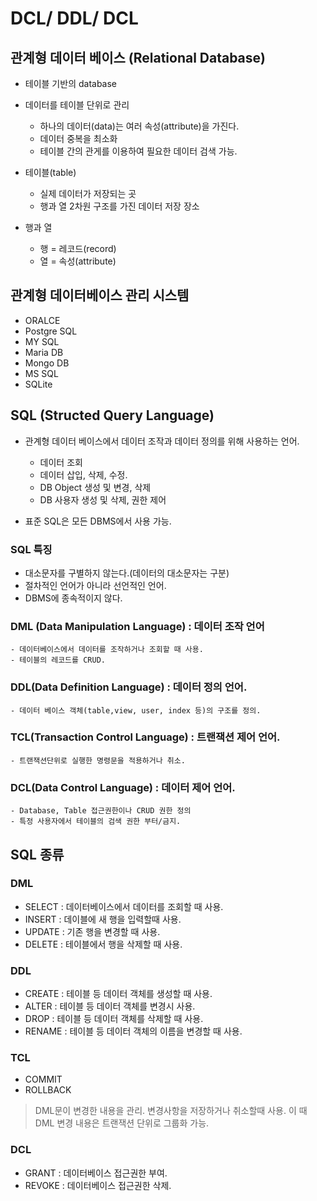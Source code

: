 # DCL/ DDL/ DCL




## 관계형 데이터 베이스 (Relational Database)

* 테이블 기반의 database

* 데이터를 테이블 단위로 관리   
    - 하나의 데이터(data)는 여러 속성(attribute)을 가진다.
    - 데이터 중복을 최소화
    - 테이블 간의 관게를 이용하여 필요한 데이터 검색 가능.

* 테이블(table)
    - 실제 데이터가 저장되는 곳
    - 행과 열 2차원 구조를 가진 데이터 저장 장소

* 행과 열
    - 행 = 레코드(record)
    - 열 = 속성(attribute)


## 관계형 데이터베이스 관리 시스템

* ORALCE
* Postgre SQL
* MY SQL
* Maria DB
* Mongo DB
* MS SQL
* SQLite


## SQL (Structed Query Language)

* 관계형 데이터 베이스에서 데이터 조작과 데이터 정의를 위해 사용하는 언어.
    - 데이터 조회   
    - 데이터 삽입, 삭제, 수정.
    - DB Object 생성 및 변경, 삭제
    - DB 사용자 생성 및 삭제, 권한 제어

* 표준 SQL은 모든 DBMS에서 사용 가능.

### SQL 특징

* 대소문자를 구별하지 않는다.(데이터의 대소문자는 구분)
* 절차적인 언어가 아니라 선언적인 언어.
* DBMS에 종속적이지 않다.


### DML (Data Manipulation Language) : 데이터 조작 언어
    - 데이터베이스에서 데이터를 조작하거나 조회할 때 사용.
    - 테이블의 레코드를 CRUD.

### DDL(Data Definition Language) : 데이터 정의 언어.
    - 데이터 베이스 객체(table,view, user, index 등)의 구조를 정의.

### TCL(Transaction Control Language) : 트랜잭션 제어 언어.
    - 트랜잭션단위로 실행한 명령문을 적용하거나 취소.

### DCL(Data Control Language) : 데이터 제어 언어.
    - Database, Table 접근권한이나 CRUD 권한 정의
    - 특정 사용자에서 테이블의 검색 권한 부터/금지.



## SQL 종류

### DML

* SELECT : 데이터베이스에서 데이터를 조회할 때 사용.
* INSERT : 데이블에 새 행을 입력할때 사용.
* UPDATE : 기존 행을 변경할 때 사용.
* DELETE : 테이블에서 행을 삭제할 때 사용.

### DDL

* CREATE : 테이블 등 데이터 객체를 생성할 때 사용.
* ALTER : 테이블 등 데이터 객체를 변경시 사용.
* DROP : 테이블 등 데이터 객체를 삭제할 때 사용.
* RENAME : 테이블 등 데이터 객체의 이름을 변경할 때 사용.

### TCL

* COMMIT 
* ROLLBACK

>DML문이 변경한 내용을 관리. 변경사항을 저장하거나 취소할때 사용. 이 때 DML 변경 내용은 트랜잭션 단위로 그룹화 가능.

### DCL

* GRANT : 데이터베이스 접근권한 부여.
* REVOKE : 데이터베이스 접근권한 삭제.




<br>
<br>
<br>
<br>























